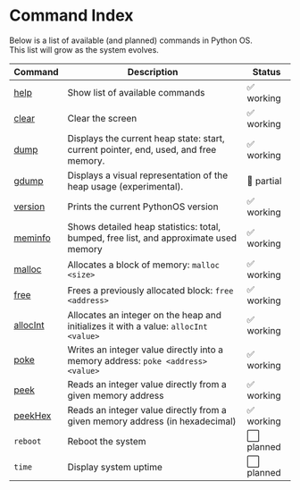 # Command Index

Below is a list of available (and planned) commands in Python OS.  
This list will grow as the system evolves.

| Command     | Description                       | Status      |
|-------------|-----------------------------------|-------------|
| [help](help.md)      | Show list of available commands   | ✅ working  |
| [clear](clear.md)     | Clear the screen                 | ✅ working  |
| [dump](dump.md)     | Displays the current heap state: start, current pointer, end, used, and free memory. | ✅ working  |
| [gdump](gdump.md)     | Displays a visual representation of the heap usage (experimental). | 🔄 partial  |
| [version](version.md)      | Prints the current PythonOS version   | ✅ working  |
| [meminfo](meminfo.md)      | Shows detailed heap statistics: total, bumped, free list, and approximate used memory      | ✅ working  |
| [malloc](malloc.md)      | Allocates a block of memory: `malloc <size>`             | ✅ working |
| [free](free.md)      | Frees a previously allocated block: `free <address>`             | ✅ working |
| [allocInt](allocInt.md)      | Allocates an integer on the heap and initializes it with a value: `allocInt <value>` | ✅ working |
| [poke](poke.md)      | Writes an integer value directly into a memory address: `poke <address> <value>` | ✅ working |
| [peek](peek.md)      | Reads an integer value directly from a given memory address | ✅ working |
| [peekHex](peekhex.md)      | Reads an integer value directly from a given memory address (in hexadecimal) | ✅ working |
| `reboot`    | Reboot the system                 | ⬜ planned  |
| `time`      | Display system uptime             | ⬜ planned  |

